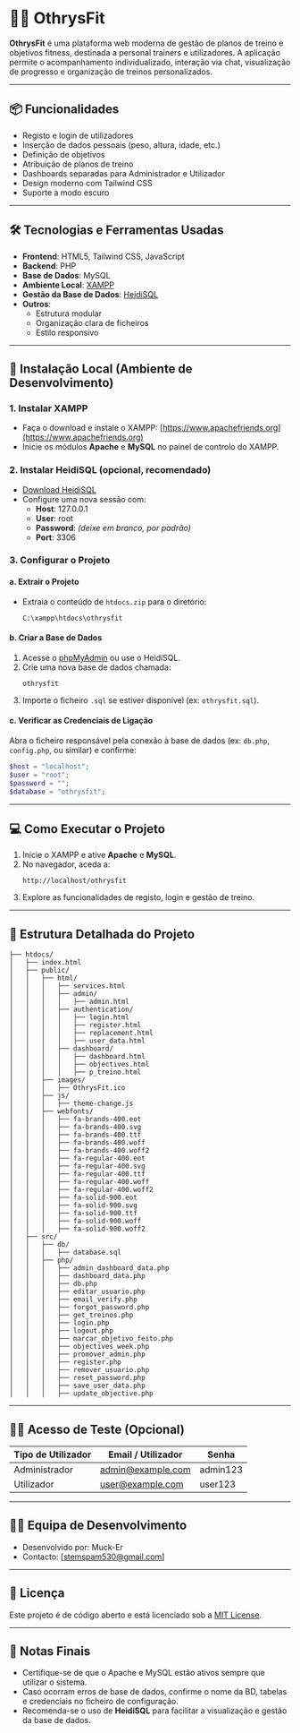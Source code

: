 # 🏋️‍♂️ OthrysFit

**OthrysFit** é uma plataforma web moderna de gestão de planos de treino e objetivos fitness, destinada a personal trainers e utilizadores. A aplicação permite o acompanhamento individualizado, interação via chat, visualização de progresso e organização de treinos personalizados.

---

## 📦 Funcionalidades

- Registo e login de utilizadores
- Inserção de dados pessoais (peso, altura, idade, etc.)
- Definição de objetivos
- Atribuição de planos de treino
- Dashboards separadas para Administrador e Utilizador
- Design moderno com Tailwind CSS
- Suporte a modo escuro

---

## 🛠️ Tecnologias e Ferramentas Usadas

- **Frontend**: HTML5, Tailwind CSS, JavaScript
- **Backend**: PHP
- **Base de Dados**: MySQL
- **Ambiente Local**: [XAMPP](https://www.apachefriends.org/index.html)
- **Gestão da Base de Dados**: [HeidiSQL](https://www.heidisql.com/)
- **Outros**:
  - Estrutura modular
  - Organização clara de ficheiros
  - Estilo responsivo

---

## 🚀 Instalação Local (Ambiente de Desenvolvimento)

### 1. Instalar XAMPP

- Faça o download e instale o XAMPP: [https://www.apachefriends.org](https://www.apachefriends.org)
- Inicie os módulos **Apache** e **MySQL** no painel de controlo do XAMPP.

### 2. Instalar HeidiSQL (opcional, recomendado)

- [Download HeidiSQL](https://www.heidisql.com/download.php)
- Configure uma nova sessão com:
  - **Host**: 127.0.0.1
  - **User**: root
  - **Password**: *(deixe em branco, por padrão)*
  - **Port**: 3306

### 3. Configurar o Projeto

#### a. Extrair o Projeto

- Extraia o conteúdo de `htdocs.zip` para o diretório:
  ```
  C:\xampp\htdocs\othrysfit
  ```

#### b. Criar a Base de Dados

1. Acesse o [phpMyAdmin](http://localhost/phpmyadmin) ou use o HeidiSQL.
2. Crie uma nova base de dados chamada:
   ```
   othrysfit
   ```
3. Importe o ficheiro `.sql` se estiver disponível (ex: `othrysfit.sql`).

#### c. Verificar as Credenciais de Ligação

Abra o ficheiro responsável pela conexão à base de dados (ex: `db.php`, `config.php`, ou similar) e confirme:

```php
$host = "localhost";
$user = "root";
$password = "";
$database = "othrysfit";
```

---

## 💻 Como Executar o Projeto

1. Inicie o XAMPP e ative **Apache** e **MySQL**.
2. No navegador, aceda a:
   ```
   http://localhost/othrysfit
   ```
3. Explore as funcionalidades de registo, login e gestão de treino.

---

## 📁 Estrutura Detalhada do Projeto

```
├── htdocs/
│   ├── index.html
│   ├── public/
│   │   ├── html/
│   │   │   ├── services.html
│   │   │   ├── admin/
│   │   │   │   ├── admin.html
│   │   │   ├── authentication/
│   │   │   │   ├── login.html
│   │   │   │   ├── register.html
│   │   │   │   ├── replacement.html
│   │   │   │   ├── user_data.html
│   │   │   ├── dashboard/
│   │   │   │   ├── dashboard.html
│   │   │   │   ├── objectives.html
│   │   │   │   ├── p_treino.html
│   │   ├── images/
│   │   │   ├── OthrysFit.ico
│   │   ├── js/
│   │   │   ├── theme-change.js
│   │   ├── webfonts/
│   │   │   ├── fa-brands-400.eot
│   │   │   ├── fa-brands-400.svg
│   │   │   ├── fa-brands-400.ttf
│   │   │   ├── fa-brands-400.woff
│   │   │   ├── fa-brands-400.woff2
│   │   │   ├── fa-regular-400.eot
│   │   │   ├── fa-regular-400.svg
│   │   │   ├── fa-regular-400.ttf
│   │   │   ├── fa-regular-400.woff
│   │   │   ├── fa-regular-400.woff2
│   │   │   ├── fa-solid-900.eot
│   │   │   ├── fa-solid-900.svg
│   │   │   ├── fa-solid-900.ttf
│   │   │   ├── fa-solid-900.woff
│   │   │   ├── fa-solid-900.woff2
│   ├── src/
│   │   ├── db/
│   │   │   ├── database.sql
│   │   ├── php/
│   │   │   ├── admin_dashboard_data.php
│   │   │   ├── dashboard_data.php
│   │   │   ├── db.php
│   │   │   ├── editar_usuario.php
│   │   │   ├── email_verify.php
│   │   │   ├── forgot_password.php
│   │   │   ├── get_treinos.php
│   │   │   ├── login.php
│   │   │   ├── logout.php
│   │   │   ├── marcar_objetivo_feito.php
│   │   │   ├── objectives_week.php
│   │   │   ├── promover_admin.php
│   │   │   ├── register.php
│   │   │   ├── remover_usuario.php
│   │   │   ├── reset_password.php
│   │   │   ├── save_user_data.php
│   │   │   ├── update_objective.php
```

---

## 🧑‍💼 Acesso de Teste (Opcional)

| Tipo de Utilizador | Email / Utilizador | Senha       |
|--------------------|--------------------|-------------|
| Administrador      | admin@example.com  | admin123    |
| Utilizador         | user@example.com   | user123     |

---

## 🧑‍💻 Equipa de Desenvolvimento

- Desenvolvido por: Muck-Er
- Contacto: [stemspam530@gmail.com]

---

## 📄 Licença

Este projeto é de código aberto e está licenciado sob a [MIT License](LICENSE).

---

## 📝 Notas Finais

- Certifique-se de que o Apache e MySQL estão ativos sempre que utilizar o sistema.
- Caso ocorram erros de base de dados, confirme o nome da BD, tabelas e credenciais no ficheiro de configuração.
- Recomenda-se o uso de **HeidiSQL** para facilitar a visualização e gestão da base de dados.
